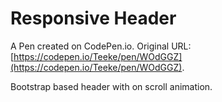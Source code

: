 # Responsive Header

A Pen created on CodePen.io. Original URL: [https://codepen.io/Teeke/pen/WOdGGZ](https://codepen.io/Teeke/pen/WOdGGZ).

Bootstrap based header with on scroll animation.